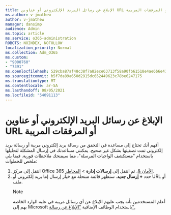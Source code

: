 ```yaml
---
title: الإبلاغ عن رسائل البريد الإلكتروني أو عناوين URL أو المرفقات المريبة
ms.author: v-jmathew
author: v-jmathew
manager: dansimp
audience: Admin
ms.topic: article
ms.service: o365-administration
ROBOTS: NOINDEX, NOFOLLOW
localization_priority: Normal
ms.collection: Adm_O365
ms.custom:
- "9000760"
- "7391"
ms.openlocfilehash: 529cba87af48c38f7a82ece63713f58a90fb61518e4ae6b6e41f0b4905dcd5ae
ms.sourcegitcommit: b5f7da89a650d2915dc652449623c78be6247175
ms.translationtype: MT
ms.contentlocale: ar-SA
ms.lasthandoff: 08/05/2021
ms.locfileid: "54091113"
---
```

# <a name="report-suspicious-emails-urls-or-attachments"></a>الإبلاغ عن رسائل البريد الإلكتروني أو عناوين URL أو المرفقات المريبة

أفهم أنك تحتاج إلى مساعدة في التحقق من رسالة بريد إلكتروني مريبة أو رسالة بريد إلكتروني تمت تصفيتها بشكل غير صحيح. يمكنني مساعدتك في إرسال المشكلة لتحليلها باستخدام "مستكشف الواجبات المرسلة"، مما سيمنحك ملاحظات فورية. فيما يلي ملخص للخطوات:

1. انتقل إلى مركز Office 365 [الأمان &](https://go.microsoft.com/fwlink/p/?linkid=2077143)، ثم انتقل إلى **إرسالات إدارة**  >  [المخاطر](https://go.microsoft.com/fwlink/?linkid=2101521).
2. حدد **+ إرسال جديد**. ستظهر قائمة منتحلة مع خيار إرسال إما بريد إلكتروني أو URL أو ملف.
    > [!NOTE]
    > أعلم المستخدمين بأنه يجب عليهم الإبلاغ عن أي رسائل مريبة في علبة الوارد الخاصة بهم إلى Microsoft باستخدام الوظائف الإضافية ["الإبلاغ عن رسالة".](https://go.microsoft.com/fwlink/?linkid=2092385)
